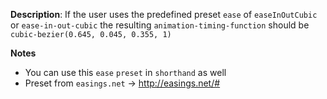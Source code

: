 __Description__: If the user uses the predefined preset `ease` of `easeInOutCubic` or `ease-in-out-cubic` the resulting `animation-timing-function` should be `cubic-bezier(0.645, 0.045, 0.355, 1)`

__Notes__

+ You can use this `ease` `preset` in `shorthand` as well
+ Preset from `easings.net` -> http://easings.net/#